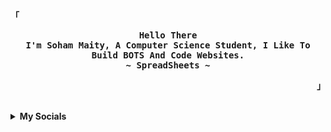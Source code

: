 <!-- SpreasSheets650's  GitHub Profile -->
<div align="justify">
  

<!-- Profile -->
<p align="left"><strong><samp>「</samp></strong></p>
  <p align="center">
    <samp>
      <b>
        Hello There
      <br>
        I'm Soham Maity, A Computer Science Student, I Like To Build BOTS And Code Websites.
      <br> 
        ~ SpreadSheets ~
      </b>
    </samp>
  </p>
<p align="right"><strong><samp>」</samp></strong></p>

<br>

<details>
<summary><b>My Socials</b></summary>

<h2></h2><br>
  
[![YouTube](https://img.shields.io/youtube/channel/subscribers/UCWMSO5jUSWz9pWFdaLcqanw?logo=YouTube&style=for-the-badge)](https://www.youtube.com/channel/UCWMSO5jUSWz9pWFdaLcqanw/videos)
[![YouTube](https://img.shields.io/youtube/channel/views/UCWMSO5jUSWz9pWFdaLcqanw?logo=YouTube&style=for-the-badge)](https://www.youtube.com/channel/UCWMSO5jUSWz9pWFdaLcqanw/videos)
[![Discord](https://img.shields.io/discord/951315595494826045?label=Discord&logo=Discord&style=for-the-badge)](https://discord.gg/FJFfTkNdew)
[![My Website](https://img.shields.io/website?down_color=lightgrey&down_message=Offline&style=for-the-badge&up_color=green&up_message=Online&url=https%3A%2F%2Fspreadsheets650.tech)](https://spreadsheets650.tech/)

</deails>
  
<br>

<details>
<summary><b>GitHub Base Stats</b></summary>

<h2></h2><br>

<!-- Github Stats -->

<div align="center">
  <table>
    <tr>
      <td><a href="#--------"><img height="137px" align="center" alt="GitHub Stats" src="https://github-readme-stats.vercel.app/api?username=SpreadSheets650&count_private=true&show_icons=true&include_all_commits=true&line_height=21&hide_border=true&theme=nord"/></a></td>
      <td><a href="#--------"><img height="137px" align="center" alt="Top Language" src="https://github-readme-stats.vercel.app/api/top-langs/?username=SpreadSheets650&layout=compact&line_height=21&hide_border=true&theme=nord"/></a></td>
    </tr>
  </table>
</div>

</details>


<details>
<summary><b>Language And Tools</b></summary>

<h2></h2><br>

[<img align="left" alt="Python" width="26px" src="https://skillicons.dev/icons?i=python" />](https://www.python.org/)
[<img align="left" alt="HTML5" width="26px" src="https://skillicons.dev/icons?i=html" />](https://www.w3.org/html/)
[<img align="left" alt="CSS3" width="26px" src="https://skillicons.dev/icons?i=css" />](https://www.w3schools.com/css/)
[<img align="left" alt="JavaScript" width="26px" src="https://skillicons.dev/icons?i=js" />](https://www.javascript.com/)
[<img align="left" alt="Node.js" width="26px" src="https://skillicons.dev/icons?i=nodejs" />](https://nodejs.org/en/)
[<img align="left" alt="GitHub" width="26px" src="https://cdn4.iconfinder.com/data/icons/socialcones/508/Github-128.png" />](https://github.com/)
[<img align="left" alt="Visual Studio Code" width="26px" src="https://skillicons.dev/icons?i=vscode" />](https://code.visualstudio.com/)
<br />
<br />

</details>

